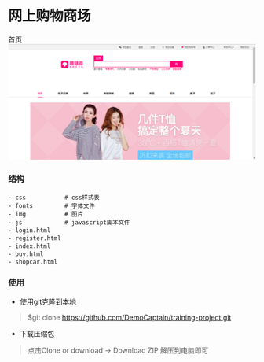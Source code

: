 # 网上购物商场

首页
![view-index](img/view-index.png)

### 结构

```
- css       	# css样式表
- fonts			# 字体文件
- img			# 图片
- js			# javascript脚本文件
- login.html
- register.html
- index.html
- buy.html
- shopcar.html
```

### 使用

* 使用git克隆到本地
> $git clone https://github.com/DemoCaptain/training-project.git

* 下载压缩包
> 点击Clone or download -> Download ZIP 解压到电脑即可 